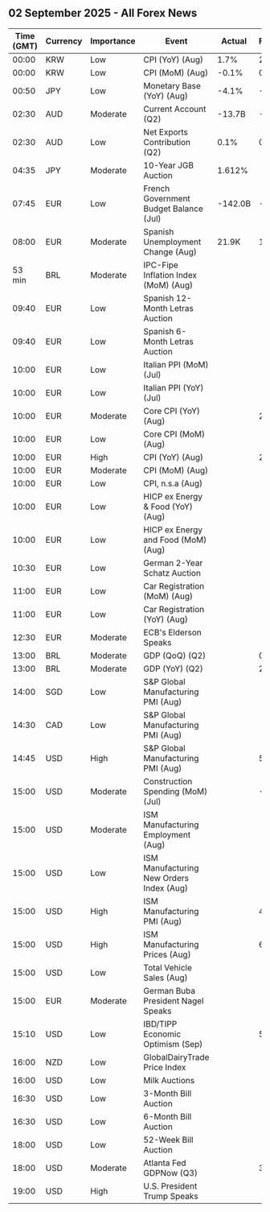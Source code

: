 ## 02 September 2025 - All Forex News

| Time (GMT) | Currency | Importance | Event | Actual | Forecast | Previous |
|------|----------|------------|-------|--------|----------|----------|
| 00:00 | KRW | Low | CPI (YoY) (Aug) | 1.7% | 2.0% | 2.1% |
| 00:00 | KRW | Low | CPI (MoM) (Aug) | -0.1% | 0.2% | 0.2% |
| 00:50 | JPY | Low | Monetary Base (YoY) (Aug) | -4.1% | -3.5% | -3.9% |
| 02:30 | AUD | Moderate | Current Account (Q2) | -13.7B | -15.9B | -14.1B |
| 02:30 | AUD | Low | Net Exports Contribution (Q2) | 0.1% | 0.3% | -0.1% |
| 04:35 | JPY | Moderate | 10-Year JGB Auction | 1.612% |  | 1.462% |
| 07:45 | EUR | Low | French Government Budget Balance (Jul) | -142.0B | -107.2B | -100.4B |
| 08:00 | EUR | Moderate | Spanish Unemployment Change (Aug) | 21.9K | 14.2K | -1.4K |
| 53 min | BRL | Moderate | IPC-Fipe Inflation Index (MoM) (Aug) |  |  | 0.28% |
| 09:40 | EUR | Low | Spanish 12-Month Letras Auction |  |  | 1.945% |
| 09:40 | EUR | Low | Spanish 6-Month Letras Auction |  |  | 1.932% |
| 10:00 | EUR | Low | Italian PPI (MoM) (Jul) |  |  | 1.5% |
| 10:00 | EUR | Low | Italian PPI (YoY) (Jul) |  |  | 2.5% |
| 10:00 | EUR | Moderate | Core CPI (YoY) (Aug) |  | 2.2% | 2.3% |
| 10:00 | EUR | Low | Core CPI (MoM) (Aug) |  |  | -0.2% |
| 10:00 | EUR | High | CPI (YoY) (Aug) |  | 2.1% | 2.0% |
| 10:00 | EUR | Moderate | CPI (MoM) (Aug) |  |  | 0.0% |
| 10:00 | EUR | Low | CPI, n.s.a (Aug) |  |  | 129.12 |
| 10:00 | EUR | Low | HICP ex Energy & Food (YoY) (Aug) |  |  | 2.4% |
| 10:00 | EUR | Low | HICP ex Energy and Food (MoM) (Aug) |  |  | -0.1% |
| 10:30 | EUR | Low | German 2-Year Schatz Auction |  |  | 1.900% |
| 11:00 | EUR | Low | Car Registration (MoM) (Aug) |  |  | -17.50% |
| 11:00 | EUR | Low | Car Registration (YoY) (Aug) |  |  | 17.10% |
| 12:30 | EUR | Moderate | ECB's Elderson Speaks |  |  |  |
| 13:00 | BRL | Moderate | GDP (QoQ) (Q2) |  | 0.3% | 1.4% |
| 13:00 | BRL | Moderate | GDP (YoY) (Q2) |  | 2.1% | 2.9% |
| 14:00 | SGD | Low | S&P Global Manufacturing PMI (Aug) |  |  | 49.9 |
| 14:30 | CAD | Low | S&P Global Manufacturing PMI (Aug) |  |  | 46.1 |
| 14:45 | USD | High | S&P Global Manufacturing PMI (Aug) |  | 53.3 | 49.8 |
| 15:00 | USD | Moderate | Construction Spending (MoM) (Jul) |  | -0.1% | -0.4% |
| 15:00 | USD | Moderate | ISM Manufacturing Employment (Aug) |  |  | 43.4 |
| 15:00 | USD | Low | ISM Manufacturing New Orders Index (Aug) |  |  | 47.1 |
| 15:00 | USD | High | ISM Manufacturing PMI (Aug) |  | 49.0 | 48.0 |
| 15:00 | USD | High | ISM Manufacturing Prices (Aug) |  | 65.1 | 64.8 |
| 15:00 | USD | Low | Total Vehicle Sales (Aug) |  |  | 16.40M |
| 15:00 | EUR | Moderate | German Buba President Nagel Speaks |  |  |  |
| 15:10 | USD | Low | IBD/TIPP Economic Optimism (Sep) |  | 51.8 | 50.9 |
| 16:00 | NZD | Low | GlobalDairyTrade Price Index |  |  | -0.3% |
| 16:00 | USD | Low | Milk Auctions |  |  | 4,291.0 |
| 16:30 | USD | Low | 3-Month Bill Auction |  |  | 4.100% |
| 16:30 | USD | Low | 6-Month Bill Auction |  |  | 3.915% |
| 18:00 | USD | Low | 52-Week Bill Auction |  |  | 3.760% |
| 18:00 | USD | Moderate | Atlanta Fed GDPNow (Q3) |  | 3.5% | 3.5% |
| 19:00 | USD | High | U.S. President Trump Speaks |  |  |  |

